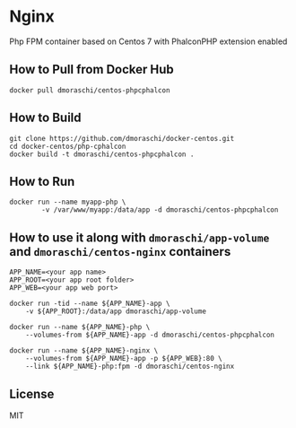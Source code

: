 # Nginx

Php FPM container based on Centos 7 with PhalconPHP extension enabled

## How to Pull from Docker Hub

    docker pull dmoraschi/centos-phpcphalcon

## How to Build

    git clone https://github.com/dmoraschi/docker-centos.git
    cd docker-centos/php-cphalcon
    docker build -t dmoraschi/centos-phpcphalcon .

## How to Run

    docker run --name myapp-php \
            -v /var/www/myapp:/data/app -d dmoraschi/centos-phpcphalcon

## How to use it along with `dmoraschi/app-volume` and `dmoraschi/centos-nginx` containers

    APP_NAME=<your app name>
    APP_ROOT=<your app root folder>
    APP_WEB=<your app web port>

    docker run -tid --name ${APP_NAME}-app \
        -v ${APP_ROOT}:/data/app dmoraschi/app-volume

    docker run --name ${APP_NAME}-php \
        --volumes-from ${APP_NAME}-app -d dmoraschi/centos-phpcphalcon

    docker run --name ${APP_NAME}-nginx \
        --volumes-from ${APP_NAME}-app -p ${APP_WEB}:80 \
        --link ${APP_NAME}-php:fpm -d dmoraschi/centos-nginx

## License

MIT
